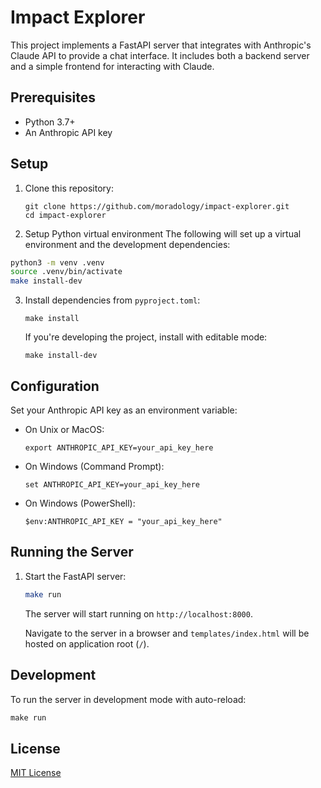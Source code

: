 # Impact Explorer

This project implements a FastAPI server that integrates with Anthropic's Claude API to provide a chat interface. It includes both a backend server and a simple frontend for interacting with Claude.

## Prerequisites

- Python 3.7+
- An Anthropic API key

## Setup

1. Clone this repository:
   ```
   git clone https://github.com/moradology/impact-explorer.git
   cd impact-explorer
   ```

2. Setup Python virtual environment
The following will set up a virtual environment and the development dependencies:

```bash
python3 -m venv .venv
source .venv/bin/activate
make install-dev
```

3. Install dependencies from `pyproject.toml`:
   ```
   make install
   ```

   If you're developing the project, install with editable mode:
   ```
   make install-dev
   ```

## Configuration

Set your Anthropic API key as an environment variable:

- On Unix or MacOS:
  ```
  export ANTHROPIC_API_KEY=your_api_key_here
  ```

- On Windows (Command Prompt):
  ```
  set ANTHROPIC_API_KEY=your_api_key_here
  ```

- On Windows (PowerShell):
  ```
  $env:ANTHROPIC_API_KEY = "your_api_key_here"
  ```

## Running the Server

1. Start the FastAPI server:
   ```bash
   make run
   ```

   The server will start running on `http://localhost:8000`.

   Navigate to the server in a browser and `templates/index.html` will be hosted on application root (`/`).

## Development

To run the server in development mode with auto-reload:

```python
make run
```

## License

[MIT License](LICENSE)